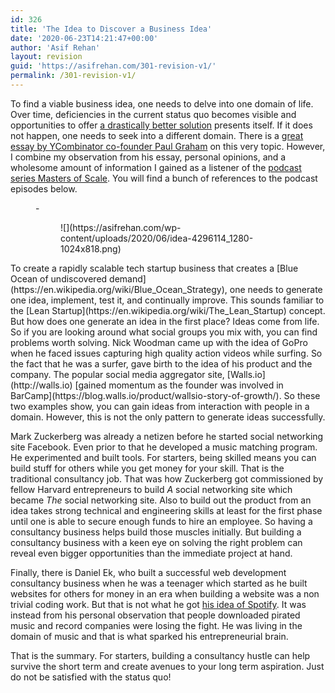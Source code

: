 ```yaml
---
id: 326
title: 'The Idea to Discover a Business Idea'
date: '2020-06-23T14:21:47+00:00'
author: 'Asif Rehan'
layout: revision
guid: 'https://asifrehan.com/301-revision-v1/'
permalink: /301-revision-v1/
---
```


To find a viable business idea, one needs to delve into one domain of life. Over time, deficiencies in the current status quo becomes visible and opportunities to offer [a drastically better solution](https://mastersofscale.com/bill-gates-how-to-accelerate-history/) presents itself. If it does not happen, one needs to seek into a different domain. There is a [great essay by YCombinator co-founder Paul Graham](http://www.paulgraham.com/startupideas.html) on this very topic. However, I combine my observation from his essay, personal opinions, and a wholesome amount of information I gained as a listener of the [podcast series Masters of Scale](https://mastersofscale.com/). You will find a bunch of references to the podcast episodes below.

<figure class="wp-block-gallery columns-1 is-cropped">- <figure>![](https://asifrehan.com/wp-content/uploads/2020/06/idea-4296114_1280-1024x818.png)</figure>

</figure>To create a rapidly scalable tech startup business that creates a [Blue Ocean of undiscovered demand](https://en.wikipedia.org/wiki/Blue_Ocean_Strategy), one needs to generate one idea, implement, test it, and continually improve. This sounds familiar to the [Lean Startup](https://en.wikipedia.org/wiki/The_Lean_Startup) concept. But how does one generate an idea in the first place? Ideas come from life. So if you are looking around what social groups you mix with, you can find problems worth solving. Nick Woodman came up with the idea of GoPro when he faced issues capturing high quality action videos while surfing. So the fact that he was a surfer, gave birth to the idea of his product and the company. The popular social media aggregator site, [Walls.io](http://walls.io) [gained momentum as the founder was involved in BarCamp](https://blog.walls.io/product/wallsio-story-of-growth/). So these two examples show, you can gain ideas from interaction with people in a domain. However, this is not the only pattern to generate ideas successfully.

Mark Zuckerberg was already a netizen before he started social networking site Facebook. Even prior to that he developed a music matching program. He experimented and built tools. For starters, being skilled means you can build stuff for others while you get money for your skill. That is the traditional consultancy job. That was how Zuckerberg got commissioned by fellow Harvard entrepreneurs to build *A* social networking site which became *The* social networking site. Also to build out the product from an idea takes strong technical and engineering skills at least for the first phase until one is able to secure enough funds to hire an employee. So having a consultancy business helps build those muscles initially. But building a consultancy business with a keen eye on solving the right problem can reveal even bigger opportunities than the immediate project at hand.

Finally, there is Daniel Ek, who built a successful web development consultancy business when he was a teenager which started as he built websites for others for money in an era when building a website was a non trivial coding work. But that is not what he got [his idea of Spotify](https://mastersofscale.com/daniel-ek-how-to-build-trust-fast/). It was instead from his personal observation that people downloaded pirated music and record companies were losing the fight. He was living in the domain of music and that is what sparked his entrepreneurial brain.

That is the summary. For starters, building a consultancy hustle can help survive the short term and create avenues to your long term aspiration. Just do not be satisfied with the status quo!